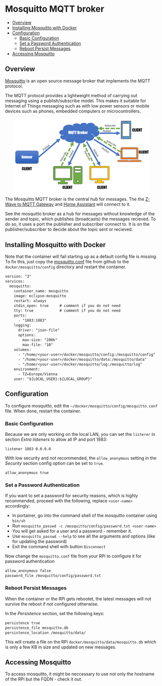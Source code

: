 # Mosquitto MQTT broker

   * [Overview](#overview)
   * [Installing Mosquitto with Docker](#installing-mosquitto-with-docker)
   * [Configuration](#configuration)
      * [Basic Configuration](#basic-configuration)
      * [Set a Password Authentication](#set-a-password-authentication)
      * [Reboot Persist Messages](#reboot-persist-messages)
   * [Accessing Mosquitto](#accessing-mosquitto)


<!-- Created by https://github.com/ekalinin/github-markdown-toc -->

## Overview

[Mosquitto](https://mosquitto.org) is an open source message broker that implements the MQTT protocol.

The MQTT protocol provides a lightweight method of carrying out messaging using a publish/subscribe model. This makes it suitable for Internet of Things messaging such as with low power sensors or mobile devices such as phones, embedded computers or microcontrollers.

<p align="center">
<img src="../images/MosquittoMQTTArchitecture.png" width="450" title=" Mosquitto MQTT broker">
</p>

The Mosquitto MQTT broker is the central hub for messages. The the [Z-Wave to MQTT Gateway](./zwavejs2mqtt.md) and [Home Assistant](./ha_install.md) will connect to it.

See the mosquitto broker as a hub for messages without knowledge of the sender and topic, which publishes (broadcasts) the messages recieved. To do so, it uses a port the publisher and subscriber connect to. It is on the  publisher/subscriber to decide about the topic sent or recieved. 

## Installing Mosquitto with Docker

Note that the container will fail starting up as a default config file is missing. To fix this, just copy the [mosquitto.conf](https://github.com/eclipse/mosquitto/blob/master/mosquitto.conf) file from github to the `docker/mosquitto/config` directory and restart the container.

```
version: "3"
services:
  mosquitto:
    container_name: mosquitto
    image: eclipse-mosquitto
    restart: always
    stdin_open: true     # comment if you do not need
    tty: true            # comment if you do not need
    ports:
      - "1883:1883"
    logging:
      driver: "json-file"
      options:
        max-size: "200k"
        max-file: "10"
    volumes:
      - "/home/<your-user>/docker/mosquitto/config:/mosquitto/config"
      - "/home/<your-user>/docker/mosquitto/data:/mosquitto/data"
      - "/home/<your-user>/docker/mosquitto/log:/mosquitto/log"
    environment:
      - TZ=Europe/Vienna
    user: "${LOCAL_USER}:${LOCAL_GROUP}"
```

## Configuration

To configure mosquitto, edit the `~/docker/mosquitto/config/mosquitto.conf` file. When done, restart the container.

### Basic Configuration

Because we are only working on the local LAN, you can set the `listerer` in section _Extra listeners_ to allow all IP and port 1883:

```
listener 1883 0.0.0.0
```
With low security and not recommended, the `allow_anonymous` setting in the _Security_ section config option can be set to `true`.
```
allow_anonymous true
```

### Set a Password Authentication

If you want to set a password for security reasons, which is highly recommended, proceed with the following, replace `<user-name>` accordingly:

- In portainer, go into the command shell of the mosquitto container using `bin/sh`
- Run `mosquitto_passwd -c /mosquitto/config/password.txt <user-name>`
- You will get asked for a user and a password - remember it.
- Use `mosquitto_passwd --help` to see all the arguments and options (like for updating the password)
- Exit the command shell with button `Disconnect`

Now change the `mosquitto.conf` file from your RPi to configure it for password authentication

```
allow_anonymous false
password_file /mosquitto/config/password.txt
```

### Reboot Persist Messages  

When the container or the RPi gets rebootet, the latest messages will not survive the reboot if not configured otherwise.
 
In the _Persistence_ section, set the following keys:

```
persistence true
persistence_file mosquitto.db
persistence_location /mosquitto/data/
```

This will create a file on the RPi `docker/mosquitto/data/mosquitto.db` which is only a few KB in size and updated on new messages.

## Accessing Mosquitto

To access mosquitto, it might be neccessary to use not only the hostname of the RPi but the FQDN - check it out.
